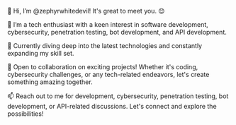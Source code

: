 👋 Hi, I’m @zephyrwhitedevil! It's great to meet you. 😊

👀 I’m a tech enthusiast with a keen interest in software development, cybersecurity, penetration testing, bot development, and API development.

🌱 Currently diving deep into the latest technologies and constantly expanding my skill set.

💞️ Open to collaboration on exciting projects! Whether it's coding, cybersecurity challenges, or any tech-related endeavors, let's create something amazing together.

📫 Reach out to me for development, cybersecurity, penetration testing, bot development, or API-related discussions. Let's connect and explore the possibilities!



<!---
zephyrwhitedevil/zephyrwhitedevil is a ✨ special ✨ repository because its `README.md` (this file) appears on your GitHub profile.
You can click the Preview link to take a look at your changes.
--->
